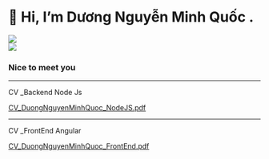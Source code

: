 <h1>👋 Hi, I’m Dương Nguyễn Minh Quốc .</h1>
<img src="https://user-images.githubusercontent.com/51302285/148805448-61df808d-7c81-4172-ad71-a38aca369e32.png"><br>
<img src="https://user-images.githubusercontent.com/51302285/148805499-55f9373e-6749-44f5-bc0f-31d02933cef1.png"><br>



<h3>Nice to meet you </h3>


<!---
quocminh13042000/quocminh13042000 is a ✨ special ✨ repository because its `README.md` (this file) appears on your GitHub profile.
You can click the Preview link to take a look at your changes.
--->

<hr>
CV _Backend Node Js

[CV_DuongNguyenMinhQuoc_NodeJS.pdf](https://github.com/quocminh13042000/quocminh13042000/files/7840371/CV_DuongNguyenMinhQuoc_NodeJS.pdf)

<hr>
CV _FrontEnd Angular

[CV_DuongNguyenMinhQuoc_FrontEnd.pdf](https://github.com/quocminh13042000/quocminh13042000/files/7840376/CV_DuongNguyenMinhQuoc_FrontEnd.pdf)
